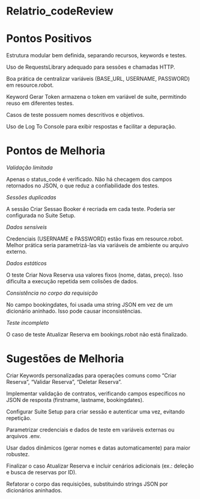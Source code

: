 # Relatrio_codeReview
# Pontos Positivos

Estrutura modular bem definida, separando recursos, keywords e testes.

Uso de RequestsLibrary adequado para sessões e chamadas HTTP.

Boa prática de centralizar variáveis (BASE_URL, USERNAME, PASSWORD) em resource.robot.

Keyword Gerar Token armazena o token em variável de suíte, permitindo reuso em diferentes testes.

Casos de teste possuem nomes descritivos e objetivos.

Uso de Log To Console para exibir respostas e facilitar a depuração.

# Pontos de Melhoria

*Validação limitada*

Apenas o status_code é verificado. Não há checagem dos campos retornados no JSON, o que reduz a confiabilidade dos testes.

*Sessões duplicadas*

A sessão Criar Sessao Booker é recriada em cada teste. Poderia ser configurada no Suite Setup.

*Dados sensíveis*

Credenciais (USERNAME e PASSWORD) estão fixas em resource.robot. Melhor prática seria parametrizá-las via variáveis de ambiente ou arquivo externo.

*Dados estáticos*

O teste Criar Nova Reserva usa valores fixos (nome, datas, preço). Isso dificulta a execução repetida sem colisões de dados.

*Consistência no corpo da requisição*

No campo bookingdates, foi usada uma string JSON em vez de um dicionário aninhado. Isso pode causar inconsistências.

*Teste incompleto*

O caso de teste Atualizar Reserva em bookings.robot não está finalizado.

# Sugestões de Melhoria

Criar Keywords personalizadas para operações comuns como “Criar Reserva”, “Validar Reserva”, “Deletar Reserva”.

Implementar validação de contratos, verificando campos específicos no JSON de resposta (firstname, lastname, bookingdates).

Configurar Suite Setup para criar sessão e autenticar uma vez, evitando repetição.

Parametrizar credenciais e dados de teste em variáveis externas ou arquivos .env.

Usar dados dinâmicos (gerar nomes e datas automaticamente) para maior robustez.

Finalizar o caso Atualizar Reserva e incluir cenários adicionais (ex.: deleção e busca de reservas por ID).

Refatorar o corpo das requisições, substituindo strings JSON por dicionários aninhados.
